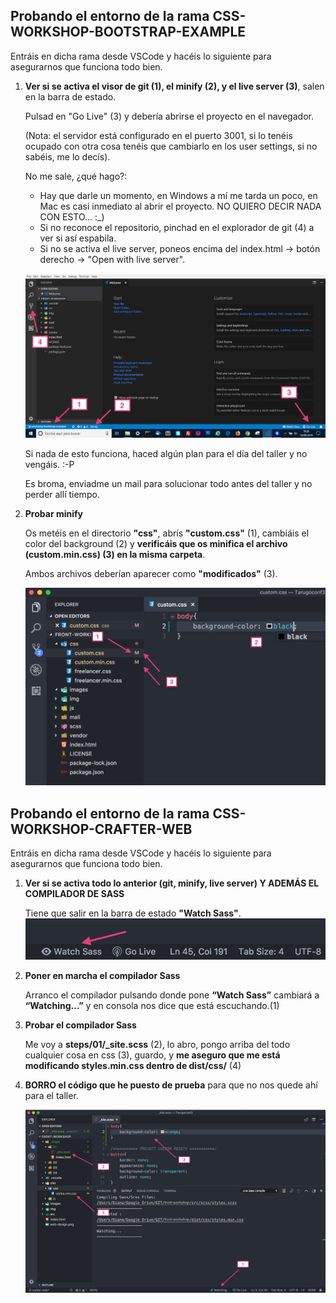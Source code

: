 ## **Probando el entorno de la rama CSS-WORKSHOP-BOOTSTRAP-EXAMPLE**
Entráis en dicha rama desde VSCode y hacéis lo siguiente para asegurarnos que funciona todo bien.

1. 	**Ver si se activa el visor de git (1), el minify (2), y el live server (3)**, salen en la barra de estado.

	Pulsad en "Go Live" (3) y debería abrirse el proyecto en el navegador.

	(Nota: el servidor está configurado en el puerto 3001, si lo tenéis ocupado con otra cosa tenéis que cambiarlo en los user settings, si no sabéis, me lo decís).

	No me sale, ¿qué hago?:

	- Hay que darle un momento, en Windows a mí me tarda un poco, en Mac es casi inmediato al abrir el proyecto. NO QUIERO DECIR NADA CON ESTO... :_)
	- Si no reconoce el repositorio, pinchad en el explorador de git (4) a ver si así espabila.
	- Si no se activa el live server, poneos encima del index.html -> botón derecho -> "Open with live server".

	![Prueba bootstrap example](images/prueba-bootstrap.png)


	Si nada de esto funciona, haced algún plan para el día del taller y no vengáis. :-P

	Es broma, enviadme un mail para solucionar todo antes del taller y no perder allí tiempo.


2. 	**Probar minify**

	Os metéis en el directorio **"css"**, abrís **"custom.css"** (1), cambiáis el color del background (2) y **verificáis que os minifica el archivo (custom.min.css) (3) en la misma carpeta**.

	Ambos archivos deberían aparecer como **"modificados"** (3).

	![Prueba bootstrap example](images/prueba-bootstrap-2.png)




## **Probando el entorno de la rama CSS-WORKSHOP-CRAFTER-WEB**
Entráis en dicha rama desde VSCode y hacéis lo siguiente para asegurarnos que funciona todo bien.

1. 	**Ver si se activa todo lo anterior (git, minify, live server) Y ADEMÁS EL COMPILADOR DE SASS**

	Tiene que salir en la barra de estado **"Watch Sass"**.
	![Prueba web crafter](images/watch.png)

2. 	**Poner en marcha el compilador Sass**

	Arranco el compilador pulsando donde pone **“Watch Sass”** cambiará a **“Watching…”** y en consola nos dice que está escuchando.(1)

3. 	**Probar el compilador Sass**

	Me voy a **steps/01/_site.scss** (2), lo abro, pongo arriba del todo cualquier cosa en css (3), guardo, y **me aseguro que me está modificando styles.min.css dentro de dist/css/** (4)

4. 	**BORRO el código que he puesto de prueba** para que no nos quede ahí para el taller.

	![Prueba web crafter](images/prueba-web.png)

